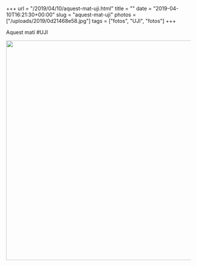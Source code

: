 +++
url = "/2019/04/10/aquest-mat-uji.html"
title = ""
date = "2019-04-10T16:21:30+00:00"
slug = "aquest-mat-uji"
photos = ["/uploads/2019/0d21468e58.jpg"]
tags = ["fotos", "UJI", "fotos"]
+++

Aquest matí #UJI

<img src="/uploads/2019/0d21468e58.jpg" width="600" height="600" alt="" />
